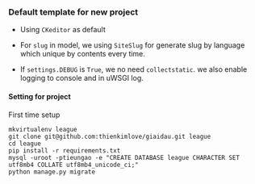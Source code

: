 ### Default template for new project

* Using `CKeditor` as default


* For `slug` in model, we using `SiteSlug` for generate slug by language which unique by contents every time.

* If `settings.DEBUG` is `True`, we no need `collectstatic`. we also enable logging to console and in uWSGI log.

#### Setting for project

First time setup

```commandline
mkvirtualenv league
git clone git@github.com:thienkimlove/giaidau.git league
cd league 
pip install -r requirements.txt
mysql -uroot -ptieungao -e "CREATE DATABASE league CHARACTER SET utf8mb4 COLLATE utf8mb4_unicode_ci;"
python manage.py migrate
```

